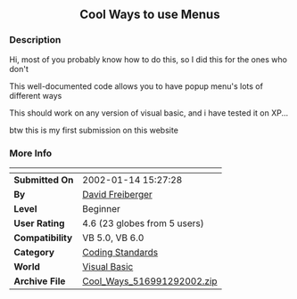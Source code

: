 ﻿<div align="center">

## Cool Ways to use Menus


</div>

### Description

Hi, most of you probably know how to do this, so I did this for the ones who don't

This well-documented code allows you to have popup menu's lots of different ways

This should work on any version of visual basic, and i have tested it on XP...

btw this is my first submission on this website
 
### More Info
 


<span>             |<span>
---                |---
**Submitted On**   |2002-01-14 15:27:28
**By**             |[David Freiberger](https://github.com/Planet-Source-Code/PSCIndex/blob/master/ByAuthor/david-freiberger.md)
**Level**          |Beginner
**User Rating**    |4.6 (23 globes from 5 users)
**Compatibility**  |VB 5\.0, VB 6\.0
**Category**       |[Coding Standards](https://github.com/Planet-Source-Code/PSCIndex/blob/master/ByCategory/coding-standards__1-43.md)
**World**          |[Visual Basic](https://github.com/Planet-Source-Code/PSCIndex/blob/master/ByWorld/visual-basic.md)
**Archive File**   |[Cool\_Ways\_516991292002\.zip](https://github.com/Planet-Source-Code/david-freiberger-cool-ways-to-use-menus__1-31290/archive/master.zip)








